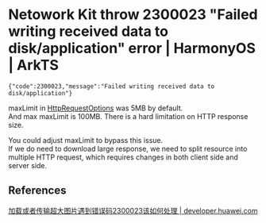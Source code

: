 # Netowork Kit throw 2300023 "Failed writing received data to disk/application" error | HarmonyOS | ArkTS

```
{"code":2300023,"message":"Failed writing received data to disk/application"}
```

maxLimit in [HttpRequestOptions](https://developer.huawei.com/consumer/cn/doc/harmonyos-references/js-apis-http#httprequestoptions) was 5MB by default.  
And max maxLimit is 100MB. There is a hard limitation on HTTP response size.

You could adjust maxLimit to bypass this issue.  
If we do need to download large response, we need to split resource into multiple HTTP request, which requires changes in both client side and server side.

## References

[加载或者传输超大图片遇到错误码2300023该如何处理 | developer.huawei.com](https://developer.huawei.com/consumer/cn/doc/architecture-guides/insurance-v1_2-ts_219-0000002392863680)
